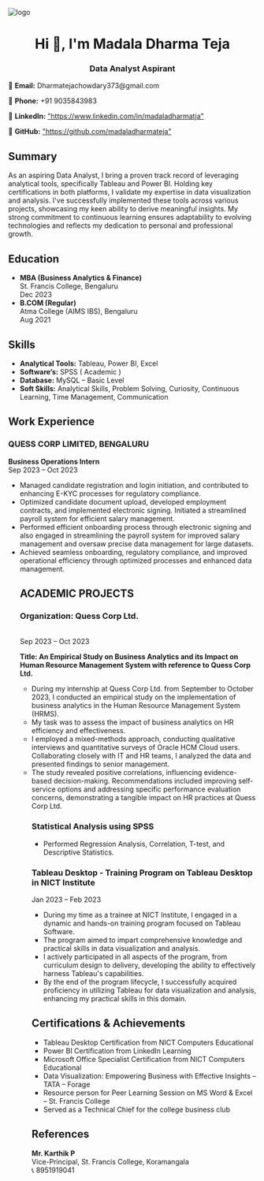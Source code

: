 
![logo](https://github.com/madaladharmateja/dharmateja/blob/main/GitHub%20Banner.png)
<h1 align="center">Hi 👋, I'm Madala Dharma Teja</h1>
<h3 align="center">Data Analyst Aspirant</h3>


<p>📧 <strong>Email:</strong> Dharmatejachowdary373@gmail.com</p>
<p>📱 <strong>Phone:</strong> +91 9035843983</p>
<p>🔗 <strong>LinkedIn:</strong> <a href="https://www.linkedin.com/in/madaladharmatja">"https://www.linkedin.com/in/madaladharmatja"</a></p>
<p>📂 <strong>GitHub:</strong> <a href="https://github.com/madaladharmateja">"https://github.com/madaladharmateja"</a></p>

<h2>Summary</h2>

<p>As an aspiring Data Analyst, I bring a proven track record of 
leveraging analytical tools, specifically Tableau and Power BI. 
Holding key certifications in both platforms, I validate my 
expertise in data visualization and analysis. I've successfully 
implemented these tools across various projects, showcasing 
my keen ability to derive meaningful insights. My strong 
commitment to continuous learning ensures adaptability to 
evolving technologies and reflects my dedication to personal 
and professional growth.</p>

<!-- Education Section -->

<h2>Education</h2>

<ul>
    <li><strong>MBA (Business Analytics & Finance)</strong><br>St. Francis College, Bengaluru<br>Dec 2023</li>
    <li><strong>B.COM (Regular)</strong><br>Atma College (AIMS IBS), Bengaluru<br>Aug 2021</li>
</ul>

<!-- Skills Section -->

<h2>Skills</h2>

<ul>
    <li><strong>Analytical Tools:</strong> Tableau, Power BI, Excel</li>
    <li><strong>Software’s:</strong> SPSS ( Academic )</li>
    <li><strong>Database:</strong> MySQL – Basic Level</li>
    <li><strong>Soft Skills:</strong> Analytical Skills, Problem Solving, Curiosity, Continuous Learning, Time Management, Communication</li>
</ul>

<!-- Work Experience Section -->

<h2>Work Experience</h2>

<h3>QUESS CORP LIMITED, BENGALURU</h3>

<p><strong>Business Operations Intern</strong><br>Sep 2023 – Oct 2023</p>

<ul>
    <li>	Managed candidate registration and login initiation, and contributed to enhancing E-KYC processes for regulatory compliance.</li>
    <li>	Optimized candidate document upload, developed employment contracts, and implemented electronic signing. Initiated a streamlined payroll system for efficient salary 
             management.</li>
    <li>	Performed efficient onboarding process through electronic signing and also engaged in streamlining the payroll system for improved salary management and oversaw precise 
            data management for large datasets.</li>
    <li>	Achieved seamless onboarding, regulatory compliance, and improved operational efficiency through optimized processes and enhanced data management.</li>
    
<!-- Academic Projects Section -->
<h2>ACADEMIC PROJECTS</h2>
<h3>Organization: Quess Corp Ltd.</h3><br>Sep 2023 – Oct 2023</p><p><strong>Title: An Empirical Study on Business Analytics and its Impact on Human Resource Management System 
           with reference to Quess Corp Ltd.    
</strong>

<ul>
    <li>During my internship at Quess Corp Ltd. from September to October 2023, I conducted an empirical study on the implementation of business analytics in the Human Resource 
     Management System (HRMS). </li>
    <li>My task was to assess the impact of business analytics on HR efficiency and effectiveness. </li>
    <li>I employed a mixed-methods approach, conducting qualitative interviews and quantitative surveys of Oracle HCM Cloud users. Collaborating closely with IT and HR teams, I 
     analyzed the data and presented findings to senior management. </li>
    <li>The study revealed positive correlations, influencing evidence-based decision-making. Recommendations included improving self-service options and addressing specific 
     performance evaluation concerns, demonstrating a tangible impact on HR practices at Quess Corp Ltd.</li>
    

<h3>Statistical Analysis using SPSS</h3>

<ul>
    <li>Performed Regression Analysis, Correlation, T-test, and Descriptive Statistics.</li>
</ul>

<h3>Tableau Desktop - Training Program on Tableau Desktop in NICT Institute                                         </h3>

<p>Jan 2023 – Feb 2023</p>

<ul>
    <li>	During my time as a trainee at NICT Institute, I engaged in a dynamic and hands-on training program focused on Tableau Software. </li>
    <li>	The program aimed to impart comprehensive knowledge and practical skills in data visualization and analysis.</li>
   <li>	    I actively participated in all aspects of the program, from curriculum design to delivery, developing the ability to effectively harness Tableau's capabilities.</li>
   <li>	    By the end of the program lifecycle, I successfully acquired proficiency in utilizing Tableau for data visualization and analysis, enhancing my practical skills in this domain.

</li>
</ul>


<!-- Certifications & Achievements Section -->

<h2>Certifications & Achievements</h2>

<ul>
    <li>Tableau Desktop Certification from NICT Computers Educational</li>
    <li>Power BI Certification from LinkedIn Learning</li>
    <li>Microsoft Office Specialist Certification from NICT Computers Educational</li>
    <li>Data Visualization: Empowering Business with Effective Insights – TATA – Forage</li>
    <li>Resource person for Peer Learning Session on MS Word & Excel – St. Francis College</li>
    <li>Served as a Technical Chief for the college business club</li>
</ul>

<!-- References Section -->

<h2>References</h2>

<p><strong>Mr. Karthik P</strong><br>Vice-Principal, St. Francis College, Koramangala<br>📞 8951919041</p>

</body>
</html>
